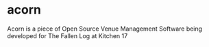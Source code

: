 # acorn
Acorn is a piece of Open Source Venue Management Software being developed for The Fallen Log at Kitchen 17
